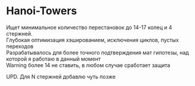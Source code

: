 # Hanoi-Towers
Ищет минимальное количество перестановок до 14-17 колец и 4 стержней.<br>
Глубокая оптимизация хэшированием, исключения циклов, пустых переходов<br>
Разрабатывалось для более точного подтверждения мат гипотезы, над которой я работаю в данный момент<br>
Warning более 14 не ставить, в любом случае сработает защита<br>

UPD. Для N стержней добавлю чуть позже
